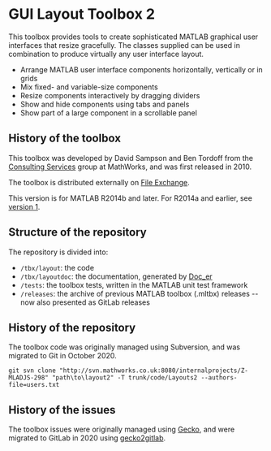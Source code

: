 # GUI Layout Toolbox 2
This toolbox provides tools to create sophisticated MATLAB graphical user interfaces that resize gracefully. The classes supplied can be used in combination to produce virtually any user interface layout.

* Arrange MATLAB user interface components horizontally, vertically or in grids
* Mix fixed- and variable-size components
* Resize components interactively by dragging dividers
* Show and hide components using tabs and panels
* Show part of a large component in a scrollable panel

## History of the toolbox
This toolbox was developed by David Sampson and Ben Tordoff from the [Consulting Services](http://www.mathworks.com/services/consulting/) group at MathWorks, and was first released in 2010.

The toolbox is distributed externally on [File Exchange](http://www.mathworks.com/matlabcentral/fileexchange/47982-gui-layout-toolbox).

This version is for MATLAB R2014b and later. For R2014a and earlier, see [version 1](http://www.mathworks.com/matlabcentral/fileexchange/27758-gui-layout-toolbox).

## Structure of the repository
The repository is divided into:

- `/tbx/layout`: the code
- `/tbx/layoutdoc`: the documentation, generated by [Doc_er](https://insidelabs-git.mathworks.com/dsampson/docer)
- `/tests`: the toolbox tests, written in the MATLAB unit test framework
- `/releases`: the archive of previous MATLAB toolbox (.mltbx) releases -- now also presented as GitLab releases

## History of the repository
The toolbox code was originally managed using Subversion, and was migrated to Git in October 2020.

`git svn clone "http://svn.mathworks.co.uk:8080/internalprojects/Z-MLADJS-298" "path\to\layout2" -T trunk/code/Layouts2 --authors-file=users.txt`

## History of the issues
The toolbox issues were originally managed using [Gecko](http://komodo.mathworks.com/main/gecko/list?report=default&SubComponent=GUI+Layout+Toolbox&ReportName=default&Component=Consulting+Projects), and were migrated to GitLab in 2020 using [gecko2gitlab](https://insidelabs-git.mathworks.com/dsampson/gecko2gitlab).

